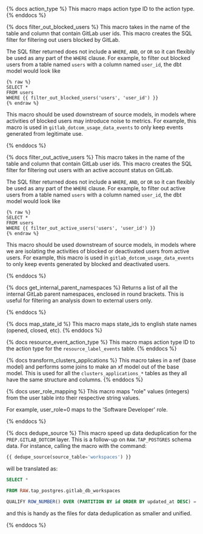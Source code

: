 {% docs action_type %}
This macro maps action type ID to the action type.
{% enddocs %}

{% docs filter_out_blocked_users %}
This macro takes in the name of the table and column that contain GitLab user ids. This macro creates the SQL filter for filtering out users blocked by GitLab.

The SQL filter returned does not include a `WHERE`, `AND`, or `OR` so it can flexibly be used as any part of the `WHERE` clause.  For example, to filter out blocked users from a table named `users` with a column named `user_id`, the dbt model would look like

```
{% raw %}
SELECT *
FROM users
WHERE {{ filter_out_blocked_users('users', 'user_id') }}
{% endraw %}
```

This macro should be used downstream of source models, in models where activities of blocked users may introduce noise to metrics.  For example, this macro is used in `gitlab_dotcom_usage_data_events` to only keep events generated from legitimate use.

{% enddocs %}

{% docs filter_out_active_users %}
This macro takes in the name of the table and column that contain GitLab user ids. This macro creates the SQL filter for filtering out users with an active account status on GitLab.

The SQL filter returned does not include a `WHERE`, `AND`, or `OR` so it can flexibly be used as any part of the `WHERE` clause.  For example, to filter out active users from a table named `users` with a column named `user_id`, the dbt model would look like

```
{% raw %}
SELECT *
FROM users
WHERE {{ filter_out_active_users('users', 'user_id') }}
{% endraw %}
```

This macro should be used downstream of source models, in models where we are isolating the activities of blocked or deactivated users from active users.  For example, this macro is used in `gitlab_dotcom_usage_data_events` to only keep events generated by blocked and deactivated users.

{% enddocs %}

{% docs get_internal_parent_namespaces %}
Returns a list of all the internal GitLab parent namespaces, enclosed in round brackets. This is useful for filtering an analysis down to external users only.

{% enddocs %}

{% docs map_state_id %}
This macro maps state_ids to english state names (opened, closed, etc).
{% enddocs %}


{% docs resource_event_action_type %}
This macro maps action type ID to the action type for the `resource_label_events` table.
{% enddocs %}


{% docs transform_clusters_applications %}
This macro takes in a ref (base model) and performs some joins to make an xf model out of the base model. This is used for all the `clusters_applications_*` tables as they all have the same structure and columns.
{% enddocs %}


{% docs user_role_mapping %}
This macro maps "role" values (integers) from the user table into their respective string values.

For example, user_role=0 maps to the 'Software Developer' role.

{% enddocs %}

{% docs dedupe_source %}
This macro speed up data deduplication for the `PREP.GITLAB_DOTCOM` layer. This is a follow-up on `RAW.TAP_POSTGRES` schema data.
For instance, calling the macro with the command:
```sql
{{ dedupe_source(source_table='workspaces') }}
```
will be translated as:
```sql
SELECT *

FROM RAW.tap_postgres.gitlab_db_workspaces

QUALIFY ROW_NUMBER() OVER (PARTITION BY id ORDER BY updated_at DESC) = 1
```
and this is handy as the files for data deduplication as smaller and unified.

{% enddocs %}